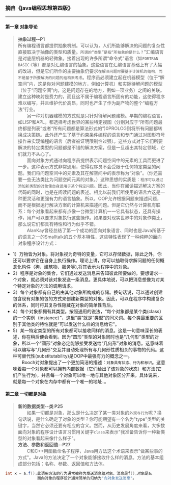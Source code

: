 ### 摘自《java编程思想第四版》
----
#### 第一章 对象导论
> **抽象过程--P1**</br>
所有编程语言都提供抽象机制。可以认为，人们所能够解决的问题的复杂性直接取决于抽像的类型和质量。`所谓的“类型”是指“所抽象的是什么？`”汇编语言是对底层机器的轻微象。接着出现的许多所谓“命令式"语言（如`FORTRAN` `BASIC` `C`等）都是对汇编语言的抽象。这些语言在汇编语言基础上有了大幅的改进，但是它们所作的主要抽象仍要求`在解决问题时要基于计算机的结构，而不是基于所要解决的问题的结构来考虑`。程序员必须建立起在机器模型（位于“解空间”内，这是你对问题建模的地方，例如计算机）和实际待解问题的模型（位于“问题空间”内，这是问题存在的地方，例如一项业务）之间的关联。建立这种映射是费力的，而且这不属于编程语言所固有的功能，这使得程序难以编写，并且维护代价高昂，同时也产生了作为副产物的整个“编程方法”行业。</br>
&emsp;&emsp;另一种对机器建模的方式就是只针对待解问题建模。早期的编程语言，如LISP和APL，都选择考虑世界的某些特定视图（分别对应于“所有问题最终都是列表”或者“所有问题都是算法形式的”)0PROLOG则将所有问题都转换成决策链。此外还产生了基于约束条件编程的语言和专门通过对图形符号操作来实现编程的语言（后者被证明限制性过强）。这些方式对于它们所要解决的特定类型的问题都是不错的解决方案，但是一旦超出其特定领域，它们就力不从心了。</br>
&emsp;&emsp;面向对象方式通过向程序员提供表示问题空间中的元素的工具而更进了一步。这种表示方式非常通用，使得程序员不会受限于任何特定类型的问题。我们将问题空间中的元素及其在解空间中的表示称为“对象”。（你还需要一些无法类比为问题空间元素的对象。）这种思想的实质是：`程序可以通过添加新类型的对象使自身适用于某个特定问题`。因此，当你在阅读描述解决方案的代码的同时，也是在阅读问题的表述。相比以前我们所使用的语言六这是一种更灵活和更强有力的语言抽象。所以，OOP允许根据问题来描述问题，而不是根据运行解决方案的计算机来描述问题。但是它仍然与计算机有联系：每个对象看起来都有点像一台微型计算机一一它具有状态，还具有操作，用户可以要求对象执行这些操作。如果要对现实世界中的对象作类比，
那么说它们都具有特性和行为似乎不错。</br>
&emsp;&emsp;AlanKay曾经总结了第一个成功的面向对象语言、同时也是Java所基于的语言之一的Smalltalk的五个基本特性，这些特性表现了一种纯粹的面向对象程序设计方式：
* 1）万物皆为对象。将对象视为奇特的变量，它可以存储数据，除此之外，你还可以要求它在自身上执行操作。理论上讲，你可以抽取待求解问题的任何概念化构件（狗、建筑物、服务等),将其表示为程序中的对象。
* 2）程序是对象的集合，它们通过发送消息来告知彼此所要做的。要想请求一个对象，就必须对该对象发送一条消息。更具体地说，可以把消息想像为对某个特定对象的方法的调用请求。
* 3）每个对象都有自己的由其他对象所构成的存储。换句话说，可以通过创建包含现有对象的包的方式来创建新类型的对象。因此，可以在程序中构建复杂的体系，同时将其复杂性隐藏在对象的简单性背后。
* 4）每个对象都拥有其类型。按照通用的说法，“每个对象都是某个类(class）的一个实例（instance）”，这里“类”就是“类型”的同义词。每个类最重要的区别于其他类的特性就是“可以发送什么样的消息给它"。
* 5）某一特定类型的所有对象都可以接收同样的消息。这是一句意味深长的表述，你在稍后便会看到。因为“圆形”类型的对象同时也是“几何形”类型的对象，所以一个“圆形”对象必定能够接受发送给“几何形”对象的消息。这意味着可以编写与“几何形"交互并自动处理所有与几何形性质相关的事物的代码。这种可替代性(substitutability)是OOP中最强有力的概念之一。</br>
&emsp;&emsp;Booch对对象提出了一个更加简洁的描述：`对象具有状态、行为和标识`。这意味着每一个对象都可以拥有内部数据（它们给出了该对象的状态）和方法(它们产生行为)，并且每一个对象可以唯一地与其他对象区分开来，具体说来，就是每一个对象在内存中都有一个唯一的地址．。

#### 第二章 一切都是对象
> **新的数据类型--类 P25**</br>
&emsp;&emsp;如果一切都是对象，那么是什么决定了某一类对象的`外观与行为`呢？换句话说，是什么确定了对象的类型？你可能期望有一个名为"type"类型的关键字，当然它必须还要有相应的含义。然而，从历史发展角度来看，大多数面向对象的程序设计语言习惯用关键字`class`来表示"我准备告诉你一种新类型的对象看起来像什么样子"。</br>
> **方法、参数和返回值--P27**</br>
&emsp;&emsp;C和C++用函数命名子程序，Java用方法这个术语来表示"做某些事的方式"。Java的方法决定了一个对象能够接收什么样的消息。方法的基本组成部分包括：名称、参数、返回值和方法体。</br>
```Java
int x = a.f();此调用方法的行为通常被称为发送消息给对象，消息是f(),对象是a。
              面向对象的程序设计通常简单的归纳为"向对象发送消息"。
```
